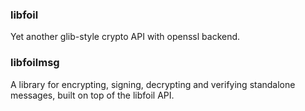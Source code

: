 ### libfoil

Yet another glib-style crypto API with openssl backend.

### libfoilmsg

A library for encrypting, signing, decrypting and verifying
standalone messages, built on top of the libfoil API.
